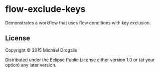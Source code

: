 # flow-exclude-keys

Demonstrates a workflow that uses flow conditions with key exclusion.

## License

Copyright © 2015 Michael Drogalis

Distributed under the Eclipse Public License either version 1.0 or (at
your option) any later version.

